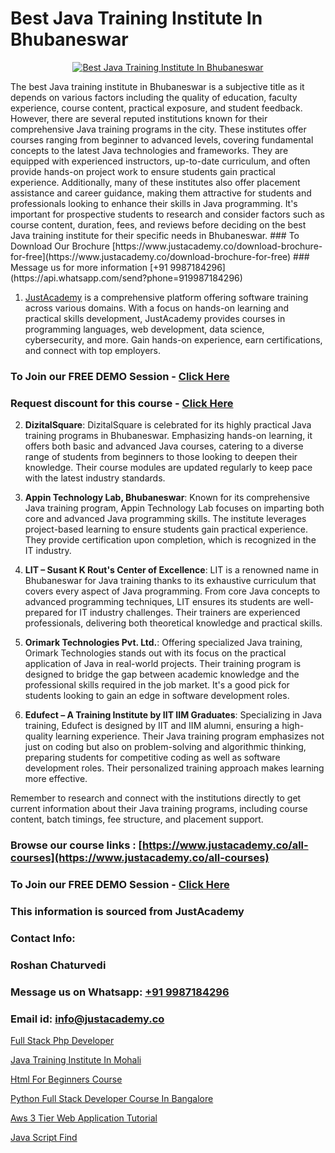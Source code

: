 # Best Java Training Institute In Bhubaneswar

<p align="center">
  <a href="https://justacademy.co/course-detail/core-java-training">
    <img src="https://justacademy.co/storage2/course_image/1677245426_course_image.webp" alt="Best Java Training Institute In Bhubaneswar">
  </a>
</p>
The best Java training institute in Bhubaneswar is a subjective title as it depends on various factors including the quality of education, faculty experience, course content, practical exposure, and student feedback. However, there are several reputed institutions known for their comprehensive Java training programs in the city. These institutes offer courses ranging from beginner to advanced levels, covering fundamental concepts to the latest Java technologies and frameworks. They are equipped with experienced instructors, up-to-date curriculum, and often provide hands-on project work to ensure students gain practical experience. Additionally, many of these institutes also offer placement assistance and career guidance, making them attractive for students and professionals looking to enhance their skills in Java programming. It's important for prospective students to research and consider factors such as course content, duration, fees, and reviews before deciding on the best Java training institute for their specific needs in Bhubaneswar.
### To Download Our Brochure [https://www.justacademy.co/download-brochure-for-free](https://www.justacademy.co/download-brochure-for-free)
### Message us for more information [+91 9987184296](https://api.whatsapp.com/send?phone=919987184296)

1) [JustAcademy](https://justacademy.co) is a comprehensive platform offering software training across various domains. With a focus on hands-on learning and practical skills development, JustAcademy provides courses in programming languages, web development, data science, cybersecurity, and more. Gain hands-on experience, earn certifications, and connect with top employers.

### To Join our FREE DEMO Session - [Click Here](https://www.justacademy.co/register-for-course-demo/)
### Request discount for this course - [Click Here](https://justacademy.co/contact-us/)

2) **DizitalSquare**: DizitalSquare is celebrated for its highly practical Java training programs in Bhubaneswar. Emphasizing hands-on learning, it offers both basic and advanced Java courses, catering to a diverse range of students from beginners to those looking to deepen their knowledge. Their course modules are updated regularly to keep pace with the latest industry standards.

3) **Appin Technology Lab, Bhubaneswar**: Known for its comprehensive Java training program, Appin Technology Lab focuses on imparting both core and advanced Java programming skills. The institute leverages project-based learning to ensure students gain practical experience. They provide certification upon completion, which is recognized in the IT industry.

4) **LIT – Susant K Rout's Center of Excellence**: LIT is a renowned name in Bhubaneswar for Java training thanks to its exhaustive curriculum that covers every aspect of Java programming. From core Java concepts to advanced programming techniques, LIT ensures its students are well-prepared for IT industry challenges. Their trainers are experienced professionals, delivering both theoretical knowledge and practical skills.

5) **Orimark Technologies Pvt. Ltd.**: Offering specialized Java training, Orimark Technologies stands out with its focus on the practical application of Java in real-world projects. Their training program is designed to bridge the gap between academic knowledge and the professional skills required in the job market. It's a good pick for students looking to gain an edge in software development roles.

6) **Edufect – A Training Institute by IIT IIM Graduates**: Specializing in Java training, Edufect is designed by IIT and IIM alumni, ensuring a high-quality learning experience. Their Java training program emphasizes not just on coding but also on problem-solving and algorithmic thinking, preparing students for competitive coding as well as software development roles. Their personalized training approach makes learning more effective.

Remember to research and connect with the institutions directly to get current information about their Java training programs, including course content, batch timings, fee structure, and placement support.

### Browse our course links : [https://www.justacademy.co/all-courses](https://www.justacademy.co/all-courses) 
### To Join our FREE DEMO Session - [Click Here](https://www.justacademy.co/register-for-course-demo)


### This information is sourced from JustAcademy
### Contact Info:
### Roshan Chaturvedi
### Message us on Whatsapp: [+91 9987184296](https://api.whatsapp.com/send?phone=919987184296)
### Email id: [info@justacademy.co](mailto:info@justacademy.co)
                
[Full Stack Php Developer](https://www.linkedin.com/pulse/full-stack-php-developer-justacademy-thane-wnmqf/)

[Java Training Institute In Mohali](https://www.linkedin.com/pulse/java-training-institute-mohali-justacademy-jaipur-no9ae?trackingId=pblSoNveNiFtS3yP%2BQ3%2F9A%3D%3D&lipi=urn%3Ali%3Apage%3Ad_flagship3_company_admin%3BPHZ4e%2FC0SW%2BPbqGLUXrWbQ%3D%3D)

[Html For Beginners Course](https://medium.com/@negishivu99/html-for-beginners-course-2cecb00fbf76)

[Python Full Stack Developer Course In Bangalore](https://medium.com/@surajvaishnav5015/python-full-stack-developer-course-in-bangalore-d704c848af4c)

[Aws 3 Tier Web Application Tutorial](https://justacademyin.github.io/justacademy/aws-3-tier-web-application-tutorial)

[Java Script Find](https://justacademyin.github.io/justacademy/java-script-find)

